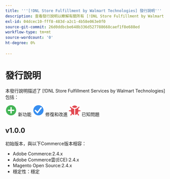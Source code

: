 ```yaml
---
title: '''[!DNL Store Fulfillment by Walmart Technologies] 發行說明'''
description: 查看發行說明以瞭解有關所有 [!DNL Store Fulfillment by Walmart Technologies] 版本。
exl-id: 04dcec10-fff8-483d-a2c1-4b58e063e0f0
source-git-commit: 26d0ddbcbe648b336d527788668caef1f8e688ed
workflow-type: tm+mt
source-wordcount: '0'
ht-degree: 0%

---
```


# 發行說明

本發行說明描述了 [!DNL Store Fulfillment Services by Walmart Technologies] 包括：

![新建](../assets/new.svg) 新功能
![已修復問題](../assets/fix.svg) 修復和改進
![已知問題](../assets/bug.svg) 已知問題

## v1.0.0

初始版本，與以下Commerce版本相容：

* Adobe Commerce:2.4.x
* Adobe Commerce雲(ECE):2.4.x
* Magento Open Source:2.4.x
* 穩定性：穩定
